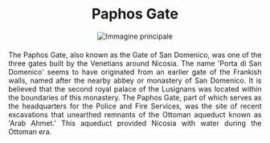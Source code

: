 <!-- Use the following commented lines to include monument coordinates and attributes (leave empty lines if the monument has no additional info)
35.173611 33.356944
Historical monument, Ottoman aqueduct, Old town, Paphos Gate, Arab Ahmet aqueduct
Partially accessible
A port and also an aqueduct !
 -->

<h1 align="center">Paphos Gate</h1>

<center>
  <img src="https://upload.wikimedia.org/wikipedia/commons/a/a0/Paphos_Gate_1878.jpg" alt="Immagine principale">
</center>


<p align="justify" style="margin-top:20px;margin-bottom:20px;">
The Paphos Gate, also known as the Gate of San Domenico, was one of the three gates built by the Venetians around Nicosia. The name 'Porta di San Domenico' seems to have originated from an earlier gate of the Frankish walls, named after the nearby abbey or monastery of San Domenico. It is believed that the second royal palace of the Lusignans was located within the boundaries of this monastery.
The Paphos Gate, part of which serves as the headquarters for the Police and Fire Services, was the site of recent excavations that unearthed remnants of the Ottoman aqueduct known as 'Arab Ahmet.' This aqueduct provided Nicosia with water during the Ottoman era.
</p>

